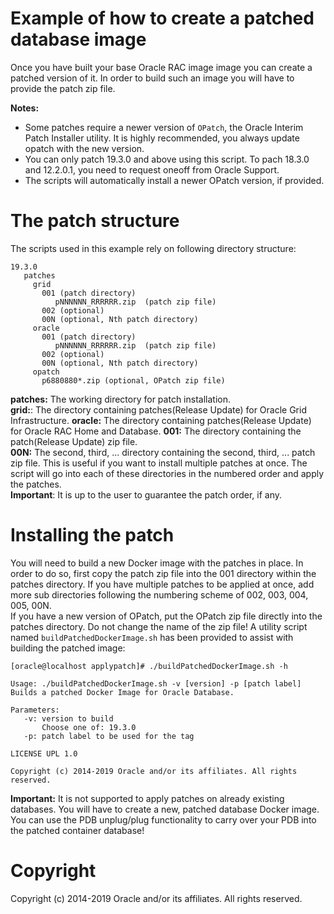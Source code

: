 Example of how to create a patched database image
=============================================
Once you have built your base Oracle RAC image image you can create a patched version of it.
In order to build such an image you will have to provide the patch zip file.
 
**Notes:** 
* Some patches require a newer version of `OPatch`, the Oracle Interim Patch Installer utility. It is highly recommended, you always update opatch with the new version. 
* You can only patch 19.3.0 and above using this script. To pach 18.3.0 and 12.2.0.1, you need to request oneoff from Oracle Support.
* The scripts will automatically install a newer OPatch version, if provided.

# The patch structure
The scripts used in this example rely on following directory structure:

    19.3.0
       patches
         grid
           001 (patch directory)
              pNNNNNN_RRRRRR.zip  (patch zip file)
           002 (optional)
           00N (optional, Nth patch directory)
         oracle 
           001 (patch directory)
              pNNNNNN_RRRRRR.zip  (patch zip file)
           002 (optional)
           00N (optional, Nth patch directory)
         opatch
           p6880880*.zip (optional, OPatch zip file)
       
**patches:** The working directory for patch installation.  
**grid:**: The directory containing patches(Release Update) for Oracle Grid Infrastructure.
**oracle:** The directory containing patches(Release Update) for Oracle RAC Home and Database.
**001:** The directory containing the patch(Release Update) zip file.  
**00N:** The second, third, ... directory containing the second, third, ... patch zip file.
This is useful if you want to install multiple patches at once. The script will
go into each of these directories in the numbered order and apply the patches.  
**Important**: It is up to the user to guarantee the patch order, if any.

# Installing the patch
You will need to build a new Docker image with the patches in place. In order
to do so, first copy the patch zip file into the 001 directory within the patches directory.
If you have multiple patches to be applied at once, add more sub directories following the
numbering scheme of 002, 003, 004, 005, 00N.  
If you have a new version of OPatch, put the OPatch zip file directly into the
patches directory. Do not change the name of the zip file!
A utility script named `buildPatchedDockerImage.sh` has been provided to assist with building
the patched image:

    [oracle@localhost applypatch]# ./buildPatchedDockerImage.sh -h
    
    Usage: ./buildPatchedDockerImage.sh -v [version] -p [patch label]
    Builds a patched Docker Image for Oracle Database.
    
    Parameters:
       -v: version to build
           Choose one of: 19.3.0
       -p: patch label to be used for the tag
    
    LICENSE UPL 1.0
    
    Copyright (c) 2014-2019 Oracle and/or its affiliates. All rights reserved.

**Important:** It is not supported to apply patches on already existing databases.
You will have to create a new, patched database Docker image. You can use the PDB unplug/plug
functionality to carry over your PDB into the patched container database!

# Copyright
Copyright (c) 2014-2019 Oracle and/or its affiliates. All rights reserved.
